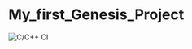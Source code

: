 # My_first_Genesis_Project
![C/C++ CI](https://github.com/99002440/My_first_Genesis_Project/workflows/C/C++%20CI/badge.svg)
